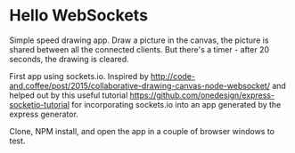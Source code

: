 # Hello WebSockets

Simple speed drawing app. Draw a picture in the canvas, the picture is shared between all the connected clients. But there's a timer - after 20 seconds, the drawing is cleared.

First app using sockets.io. Inspired by <a href="http://code-and.coffee/post/2015/collaborative-drawing-canvas-node-websocket/">http://code-and.coffee/post/2015/collaborative-drawing-canvas-node-websocket/</a> and helped out by this useful tutorial <a href="">https://github.com/onedesign/express-socketio-tutorial</a> for incorporating sockets.io into an app generated by the express generator.

Clone, NPM install, and open the app in a couple of browser windows to test.
